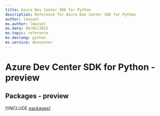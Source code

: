 ```yaml
---
title: Azure Dev Center SDK for Python
description: Reference for Azure Dev Center SDK for Python
author: lmazuel
ms.author: lmazuel
ms.data: 04/05/2023
ms.topic: reference
ms.devlang: python
ms.service: devcenter
---
```

# Azure Dev Center SDK for Python - preview
## Packages - preview
[!INCLUDE [packages](dev-center-index.md)]